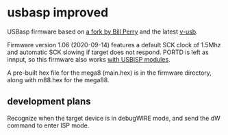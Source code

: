 # usbasp improved

USBasp firmware based on <a href="https://github.com/bperrybap/usbasp">a fork by Bill Perry</a> and the latest <a href="https://github.com/obdev/v-usb">v-usb</a>.

Firmware version 1.06 (2020-09-14) features a default SCK clock of 1.5Mhz and automatic SCK slowing if target does not respond.  PORTD is left as innput, so this firmware also works <a href="https://www.sciencetronics.com/greenphotons/?p=938">with USBISP modules</a>.

A pre-built hex file for the mega8 (main.hex) is in the firmware directory, along with m88.hex for the mega88.

## development plans
Recognize when the target device is in debugWIRE mode, and send the dW command to enter ISP mode.

